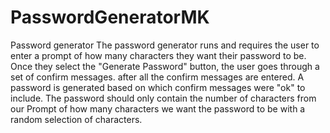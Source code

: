 # PasswordGeneratorMK
Password generator 
The password generator runs and requires the user to enter a prompt of how many characters they want their password to be. 
Once they select the "Generate Password" button, the user goes through a set of confirm messages. 
after all the confirm messages are entered. A password is generated based on which confirm messages were "ok" to include.
The password should only contain the number of characters from our Prompt of how many characters we want the password to be with a random selection of characters.
